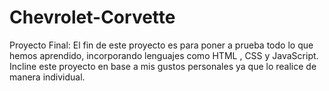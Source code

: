 # Chevrolet-Corvette
Proyecto Final:
El fin de este proyecto es para poner a prueba todo lo que hemos aprendido, incorporando lenguajes como HTML , CSS y JavaScript. Incline este proyecto en base a mis gustos personales ya que lo realice de manera individual.
